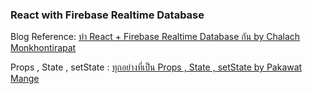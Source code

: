 ### React with Firebase Realtime Database

Blog Reference: [ทำ React + Firebase Realtime Database กัน by Chalach Monkhontirapat](https://medium.com/equinox-blog/%E0%B8%A5%E0%B8%AD%E0%B8%87%E0%B9%83%E0%B8%8A%E0%B9%89-react-firebase-realtime-database-%E0%B8%81%E0%B8%B1%E0%B8%99%E0%B9%80%E0%B8%96%E0%B8%AD%E0%B8%B0-30b134b905a8)

Props , State , setState : [ทุกอย่างที่เป็น Props , State , setState by Pakawat Mange](https://medium.com/@pakawatmange/%E0%B8%97%E0%B8%B8%E0%B8%81%E0%B8%AD%E0%B8%A2%E0%B9%88%E0%B8%B2%E0%B8%87%E0%B8%97%E0%B8%B5%E0%B9%88%E0%B9%80%E0%B8%9B%E0%B9%87%E0%B8%99-props-state-setstate-44819fbc5924)
